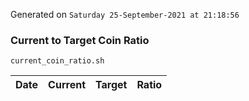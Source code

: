 Generated on `Saturday 25-September-2021 at 21:18:56`

### Current to Target Coin Ratio
`current_coin_ratio.sh`

Date|Current|Target|Ratio
---|---|---|---
